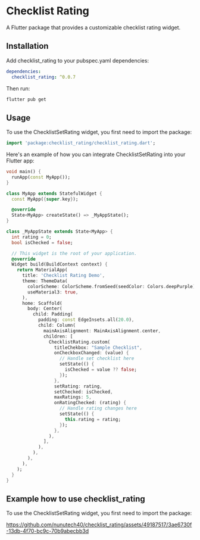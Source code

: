 # Checklist Rating
A Flutter package that provides a customizable checklist rating widget.

## Installation
Add checklist_rating to your pubspec.yaml dependencies:

```yaml
dependencies:
  checklist_rating: ^0.0.7
```

Then run:
```sh
flutter pub get
```

## Usage
To use the ChecklistSetRating widget, you first need to import the package:
```dart
import 'package:checklist_rating/checklist_rating.dart';
```

Here's an example of how you can integrate ChecklistSetRating into your Flutter app:
```dart
void main() {
  runApp(const MyApp());
}

class MyApp extends StatefulWidget {
  const MyApp({super.key});

  @override
  State<MyApp> createState() => _MyAppState();
}

class _MyAppState extends State<MyApp> {
  int rating = 0;
  bool isChecked = false;

  // This widget is the root of your application.
  @override
  Widget build(BuildContext context) {
    return MaterialApp(
      title: 'Checklist Rating Demo',
      theme: ThemeData(
        colorScheme: ColorScheme.fromSeed(seedColor: Colors.deepPurple),
        useMaterial3: true,
      ),
      home: Scaffold(
        body: Center(
          child: Padding(
            padding: const EdgeInsets.all(20.0),
            child: Column(
              mainAxisAlignment: MainAxisAlignment.center,
              children: [
                ChecklistRating.custom(
                  titleChekbox: "Sample Checklist",
                  onCheckboxChanged: (value) {
                    // Handle set checklist here
                    setState(() {
                      isChecked = value ?? false;
                    });
                  },
                  setRating: rating,
                  setChecked: isChecked,
                  maxRatings: 5,
                  onRatingChecked: (rating) {
                    // Handle rating changes here
                    setState(() {
                      this.rating = rating;
                    });
                  },
                ),
              ],
            ),
          ),
        ),
      ),
    );
  }
}

```

## Example how to use checklist_rating
To use the ChecklistSetRating widget, you first need to import the package:

https://github.com/nunutech40/checklist_rating/assets/49187517/3ae6730f-13db-4f70-bc9c-70b9abecbb3d


